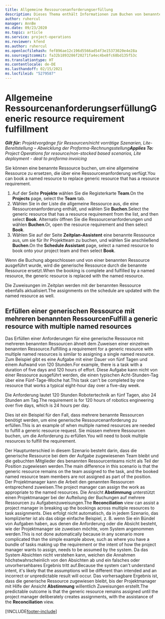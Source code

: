 ```yaml
---
title: Allgemeine Ressourcenanforderungserfüllung
description: Dieses Thema enthält Informationen zum Buchen von benannten Ressourcen für eine generische Ressourcenanforderung.
author: ruhercul
manager: AnnBe
ms.date: 09/23/2020
ms.topic: article
ms.service: project-operations
ms.reviewer: kfend
ms.author: ruhercul
ms.openlocfilehash: fef896ae12c196d5566ad54f3e15373020e4e28a
ms.sourcegitcommit: fa32b1893286f20271fa4ec4be8fc68bd135f53c
ms.translationtype: HT
ms.contentlocale: de-DE
ms.lasthandoff: 02/15/2021
ms.locfileid: "5279587"
---
```

# <a name="generic-resource-requirement-fulfillment"></a><span data-ttu-id="81601-103">Allgemeine Ressourcenanforderungserfüllung</span><span class="sxs-lookup"><span data-stu-id="81601-103">Generic resource requirement fulfillment</span></span>

<span data-ttu-id="81601-104">_**Gilt für:** Projektvorgänge für Ressourcen/nicht vorrätige Szenarien, Lite-Bereitstellung – Abwicklung der Proforma-Rechnungsstellung_</span><span class="sxs-lookup"><span data-stu-id="81601-104">_**Applies To:** Project Operations for resource/non-stocked based scenarios, Lite deployment - deal to proforma invoicing_</span></span>

<span data-ttu-id="81601-105">Sie können eine benannte Ressource buchen, um eine allgemeine Ressource zu ersetzen, die über eine Ressourcenanforderung verfügt.</span><span class="sxs-lookup"><span data-stu-id="81601-105">You can book a named resource to replace generic resource that has a resource requirement.</span></span>

1. <span data-ttu-id="81601-106">Auf der Seite **Projekte** wählen Sie die Registerkarte **Team**.</span><span class="sxs-lookup"><span data-stu-id="81601-106">On the **Projects** page, select the **Team** tab.</span></span>
2. <span data-ttu-id="81601-107">Wählen Sie in der Liste die allgemeine Ressource aus, die eine Ressourcenanforderung enthält, und wählen Sie **Buchen**.</span><span class="sxs-lookup"><span data-stu-id="81601-107">Select the generic resource that has a resource requirement from the list, and then select **Book**.</span></span> <span data-ttu-id="81601-108">Alternativ öffnen Sie die Ressourcenanforderungen und wählen **Buchen**.</span><span class="sxs-lookup"><span data-stu-id="81601-108">Or, open the resource requirement and then select **Book**.</span></span>
3. <span data-ttu-id="81601-109">Wählen Sie auf der Seite **Zeitplan-Assistent** eine benannte Ressource aus, um sie für Ihr Projektteam zu buchen, und wählen Sie anschließend **Buchen**.</span><span class="sxs-lookup"><span data-stu-id="81601-109">On the **Schedule Assistant** page, select a named resource to book onto your project team and then select **Book**.</span></span>

<span data-ttu-id="81601-110">Wenn die Buchung abgeschlossen und von einer benannten Ressource ausgeführt wurde, wird die generische Ressource durch die benannte Ressource ersetzt.</span><span class="sxs-lookup"><span data-stu-id="81601-110">When the booking is complete and fulfilled by a named resource, the generic resource is replaced with the named resource.</span></span>

<span data-ttu-id="81601-111">Die Zuweisungen im Zeitplan werden mit der benannten Ressource ebenfalls aktualisiert.</span><span class="sxs-lookup"><span data-stu-id="81601-111">The assignments on the schedule are updated with the named resource as well.</span></span>

## <a name="fulfill-a-generic-resource-with-multiple-named-resources"></a><span data-ttu-id="81601-112">Erfüllen einer generischen Ressource mit mehreren benannten Ressourcen</span><span class="sxs-lookup"><span data-stu-id="81601-112">Fulfill a generic resource with multiple named resources</span></span>
<span data-ttu-id="81601-113">Das Erfüllen einer Anforderungen für eine generische Ressource mit mehreren benannten Ressourcen ähnelt dem Zuweisen einer einzelnen benannten Ressource.</span><span class="sxs-lookup"><span data-stu-id="81601-113">Fulfilling a requirement for a generic resource with multiple named resources is similar to assigning a single named resource.</span></span> <span data-ttu-id="81601-114">Zum Beispiel gibt es eine Aufgabe mit einer Dauer von fünf Tagen und einem Aufwand von 120 Stunden.</span><span class="sxs-lookup"><span data-stu-id="81601-114">For example, there is a task with a duration of five days and 120 hours of effort.</span></span> <span data-ttu-id="81601-115">Diese Aufgabe kann nicht von einer Ressource ausgeführt werden, die einen typischen Acht-Stunden-Tag über eine Fünf-Tage-Woche hat.</span><span class="sxs-lookup"><span data-stu-id="81601-115">This task can't be completed by one resource that works a typical eight-hour day over a five-day week.</span></span> 

<span data-ttu-id="81601-116">Die Anforderung lautet 120 Stunden Robotertechnik an fünf Tagen, also 24 Stunden am Tag.</span><span class="sxs-lookup"><span data-stu-id="81601-116">The requirement is for 120 hours of robotics engineering over five days, which is 24 hours per day.</span></span>

<span data-ttu-id="81601-117">Dies ist ein Beispiel für den Fall, dass mehrere benannte Ressourcen benötigt werden, um eine generische Ressourcenanforderung zu erfüllen.</span><span class="sxs-lookup"><span data-stu-id="81601-117">This is an example of when multiple named resources are needed to fulfill a generic resource request.</span></span> <span data-ttu-id="81601-118">Sie müssen mehrere Ressourcen buchen, um die Anforderung zu erfüllen.</span><span class="sxs-lookup"><span data-stu-id="81601-118">You will need to book multiple resources to fulfill the requirement.</span></span>

<span data-ttu-id="81601-119">Der Hauptunterschied in diesem Szenario besteht darin, dass die generische Ressource bei dem der Aufgabe zugewiesenen Team bleibt und die gebuchten Mitglieder des benannten Ressourcenteams nicht als Teil der Position zugewiesen werden.</span><span class="sxs-lookup"><span data-stu-id="81601-119">The main difference in this scenario is that the generic resource remains on the team assigned to the task, and the booked named resource team members are not assigned as part of the position.</span></span> <span data-ttu-id="81601-120">Der Projektmanager kann die Arbeit den genannten Ressourcen entsprechend zuweisen.</span><span class="sxs-lookup"><span data-stu-id="81601-120">The project manager can assign the work as appropriate to the named resources.</span></span> <span data-ttu-id="81601-121">Die Ansicht **Abstimmung** unterstützt einen Projektmanager bei der Aufteilung der Buchungen auf mehrere Ressourcen zu Aufgabenzuweisungen.</span><span class="sxs-lookup"><span data-stu-id="81601-121">The **Reconciliation** view can assist a project manager in breaking up the bookings across multiple resources to task assignments.</span></span> <span data-ttu-id="81601-122">Dies erfolgt nicht automatisch, da in jedem Szenario, das komplizierter ist als das obige einfache Beispiel, z. B. wenn Sie ein Bündel von Aufgaben haben, aus denen die Anforderung oder die Absicht besteht, wie der Projektmanager sie zuweisen möchte, vom System angenommen werden.</span><span class="sxs-lookup"><span data-stu-id="81601-122">This is not done automatically because in any scenario more complicated than the simple example above, such as where you have a bundle of tasks making up the requirement or the intent of how the project manager wants to assign, needs to be assumed by the system.</span></span> <span data-ttu-id="81601-123">Da das System Absichten nicht verstehen kann, weichen die Annahmen höchstwahrscheinlich von den Absichten ab und ein falsches oder unvorhersehbares Ergebnis tritt auf.</span><span class="sxs-lookup"><span data-stu-id="81601-123">Because the system can't understand intent, it's likely that the assumptions will be different than intended and an incorrect or unpredictable result will occur.</span></span> <span data-ttu-id="81601-124">Das vorhersagbare Ergebnis ist, dass die generische Ressource zugewiesen bleibt, bis der Projektmanager mit Hilfe der Ansicht **Abstimmung** willentlich Zuweisungen erstellt.</span><span class="sxs-lookup"><span data-stu-id="81601-124">The predictable outcome is that the generic resource remains assigned until the project manager deliberately creates assignments, with the assistance of the **Reconciliation** view.</span></span>




[!INCLUDE[footer-include](../includes/footer-banner.md)]